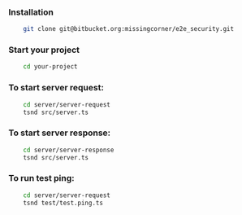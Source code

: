 ### Installation
```bash
    git clone git@bitbucket.org:missingcorner/e2e_security.git
```

### Start your project
```bash
    cd your-project
```

### To start server request:
```bash
    cd server/server-request 
    tsnd src/server.ts 
```

### To start server response:
```bash
    cd server/server-response
    tsnd src/server.ts
```

### To run test ping:
```bash
    cd server/server-request 
    tsnd test/test.ping.ts
```
